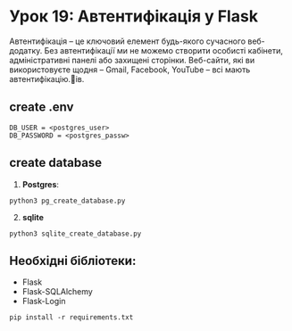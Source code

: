 # Урок 19: Автентифікація у Flask


Автентифікація – це ключовий елемент будь-якого сучасного веб-додатку. Без автентифікації ми не можемо створити особисті кабінети, адміністративні панелі або захищені сторінки. Веб-сайти, які ви використовуєте щодня – Gmail, Facebook, YouTube – всі мають автентифікацію.🚀ів.

## create .env

    DB_USER = <postgres_user>
    DB_PASSWORD = <postgres_passw>

## create database

1) **Postgres**: 
```
python3 pg_create_database.py
```
2)  **sqlite**
```
python3 sqlite_create_database.py
```

## Необхідні бібліотеки:
 - Flask
 - Flask-SQLAlchemy
 - Flask-Login

`pip install -r requirements.txt`
